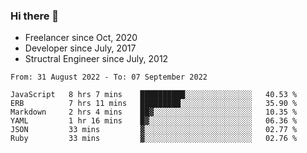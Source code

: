 ### Hi there 👋

- Freelancer since Oct, 2020
- Developer since July, 2017
- Structral Engineer since July, 2012

<!--START_SECTION:waka-->

```text
From: 31 August 2022 - To: 07 September 2022

JavaScript   8 hrs 7 mins    ██████████░░░░░░░░░░░░░░░   40.53 %
ERB          7 hrs 11 mins   █████████░░░░░░░░░░░░░░░░   35.90 %
Markdown     2 hrs 4 mins    ██▓░░░░░░░░░░░░░░░░░░░░░░   10.35 %
YAML         1 hr 16 mins    █▓░░░░░░░░░░░░░░░░░░░░░░░   06.36 %
JSON         33 mins         ▓░░░░░░░░░░░░░░░░░░░░░░░░   02.77 %
Ruby         33 mins         ▓░░░░░░░░░░░░░░░░░░░░░░░░   02.76 %
```

<!--END_SECTION:waka-->
